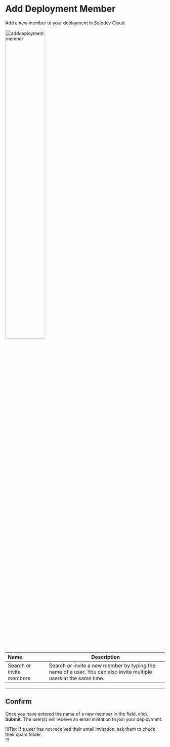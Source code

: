 # Add Deployment Member

Add a new member to your deployment in Solodev Cloud.

<img src="/static/images/adddeploymentmember.jpg" alt="adddeploymentmember" style="width: 50%; display: block"></a>


**Name** | **Description** 
:--- | ---
Search or invite members | Search or invite a new member by typing the name of a user. You can also invite multiple users at the same time.

---

## Confirm

Once you have entered the name of a new member in the field, click **Submit**. The user(s) will receive an email invitation to join your deployment. 

!!!Tip:
If a user has not received their email invitation, ask them to check their spam folder.    
!!!

